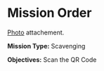 # Mission Order

[Photo](Get_drunk_or_die_trying.jpg) attachement.

**Mission Type:** Scavenging

**Objectives:** Scan the QR Code
